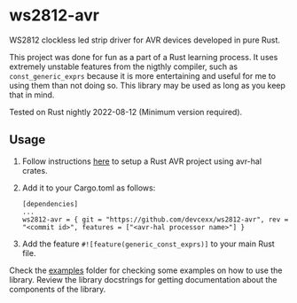 # ws2812-avr

WS2812 clockless led strip driver for AVR devices developed in pure
Rust.

This project was done for fun as a part of a Rust learning process. It
uses extremely unstable features from the nigthly compiler, such as
`const_generic_exprs` because it is more entertaining and useful for
me to using them than not doing so. This library may be used as long
as you keep that in mind.

Tested on Rust nightly 2022-08-12 (Minimum version required).

## Usage

1. Follow instructions [here](https://github.com/Rahix/avr-hal) to
   setup a Rust AVR project using avr-hal crates.
   
2. Add it to your Cargo.toml as follows:
   ```
   [dependencies]
   ...
   ws2812-avr = { git = "https://github.com/devcexx/ws2812-avr", rev = "<commit id>", features = ["<avr-hal processor name>"] }
   ```

3. Add the feature `#![feature(generic_const_exprs)]` to your main
   Rust file.
   
Check the [examples](examples) folder for checking some examples on
how to use the library. Review the library docstrings for getting
documentation about the components of the library.
